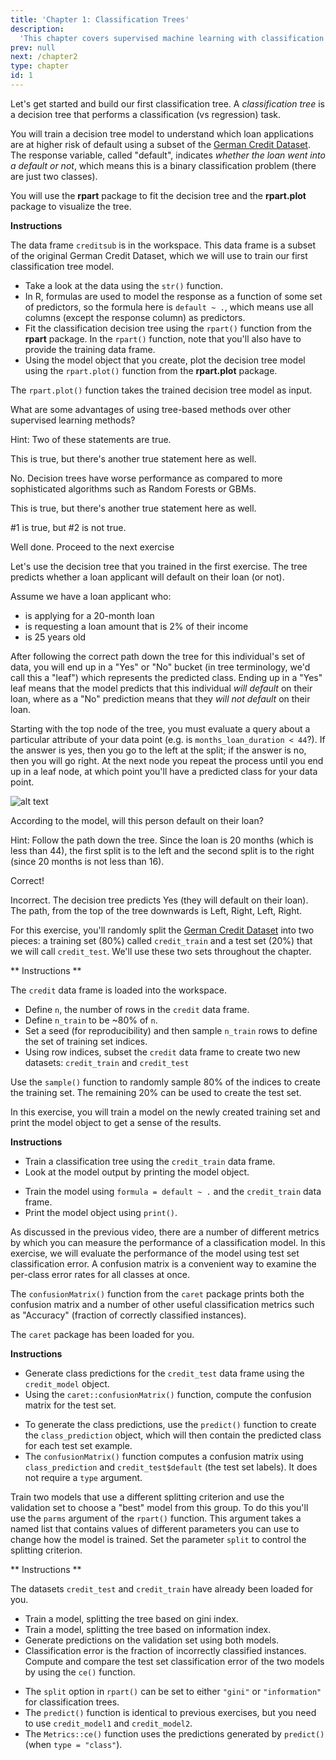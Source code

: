 ```yaml
---
title: 'Chapter 1: Classification Trees'
description:
  'This chapter covers supervised machine learning with classification trees.'
prev: null
next: /chapter2
type: chapter
id: 1
---
```


<exercise id="1" title="Welcome to the course!" type="slides">

<slides source="chapter1_01_introduction">
</slides>

</exercise>

<exercise id="2" title="Build a classification tree">

Let's get started and build our first classification tree. A _classification tree_ is a decision tree that performs a classification (vs regression) task.  

You will train a decision tree model to understand which loan applications are at higher risk of default using a subset of the [German Credit Dataset](https://archive.ics.uci.edu/ml/datasets/Statlog+%28German+Credit+Data%29). The response variable, called "default", indicates _whether the loan went into a default or not_, which means this is a binary classification problem (there are just two classes).

You will use the **rpart** package to fit the decision tree and the **rpart.plot** package to visualize the tree. 

**Instructions**

The data frame `creditsub` is in the workspace.  This data frame is a subset of the original German Credit Dataset, which we will use to train our first classification tree model.

- Take a look at the data using the `str()` function.
- In R, formulas are used to model the response as a function of some set of predictors, so the formula here is `default ~ .`, which means use all columns (except the response column) as predictors.
- Fit the classification decision tree using the `rpart()` function from the **rpart** package.  In the `rpart()` function, note that you'll also have to provide the training data frame.
- Using the model object that you create, plot the decision tree model using the `rpart.plot()` function from the **rpart.plot** package.

<codeblock id="01_02">

The `rpart.plot()` function takes the trained decision tree model as input.

</codeblock>

</exercise>

<exercise id="3" title="Introduction to classification trees" type="slides">

<slides source="chapter1_03">
</slides>

</exercise>

<exercise id="4" title="Advantages of tree-based methods">

What are some advantages of using tree-based methods over other supervised learning methods?

Hint: Two of these statements are true.

<choice>
<opt text="Model interpretability (easy to understand why a prediction is made).">

This is true, but there's another true statement here as well.

</opt>

<opt text="Model performance (trees have superior performance compared to other machine learning algorithms)." >

No. Decision trees have worse performance as compared to more sophisticated algorithms such as Random Forests or GBMs.

</opt>

<opt text="No pre-processing (e.g. normalization) of the data is required.">

This is true, but there's another true statement here as well.

</opt>

<opt text="1 and 2 are true.">

#1 is true, but #2 is not true.

</opt>

<opt text="1 and 3 are true." correct="true">

Well done. Proceed to the next exercise

</opt>
</choice>

</exercise>

<exercise id="5" title="Advantages of tree-based methods">

Let's use the decision tree that you trained in the first exercise. The tree predicts whether a loan applicant will default on their loan (or not).

Assume we have a loan applicant who:

- is applying for a 20-month loan
- is requesting a loan amount that is 2% of their income
- is 25 years old

After following the correct path down the tree for this individual's set of data, you will end up in a "Yes" or "No" bucket (in tree terminology, we'd call this a "leaf") which represents the predicted class. Ending up in a "Yes" leaf means that the model predicts that this individual *will default* on their loan, where as a "No" prediction means that they *will not default* on their loan. 

Starting with the top node of the tree, you must evaluate a query about a particular attribute of your data point (e.g. is `months_loan_duration < 44`?).  If the answer is yes, then you go to the left at the split; if the answer is no, then you will go right.  At the next node you repeat the process until you end up in a leaf node, at which point you'll have a predicted class for your data point.    

![alt text](http://s3.amazonaws.com/assets.datacamp.com/production/course_3022/datasets/prediction_with_a_classification_tree_yes_no2.png)

According to the model, will this person default on their loan?

Hint: Follow the path down the tree.  Since the loan is 20 months (which is less than 44), the first split is to the left and the second split is to the right (since 20 months is not less than 16).

<choice>
<opt text="Yes" >

Correct!

</opt>

<opt text="No" correct="true">

Incorrect. The decision tree predicts Yes (they will default on their loan).  The path, from the top of the tree downwards is Left, Right, Left, Right.

</opt>

</exercise>

<exercise id="6" title="Overview of the modeling process" type="slides">

<slides source="chapter1_06">
</slides>

</exercise>

<exercise id="7" title="Train/test split">

For this exercise, you'll randomly split the [German Credit Dataset](https://archive.ics.uci.edu/ml/datasets/Statlog+%28German+Credit+Data%29) into two pieces: a training set (80%) called `credit_train` and a test set (20%) that we will call `credit_test`. We'll use these two sets throughout the chapter.

** Instructions **

The `credit` data frame is loaded into the workspace.

- Define `n`, the number of rows in the `credit` data frame.
- Define `n_train` to be ~80% of `n`.
- Set a seed (for reproducibility) and then sample `n_train` rows to define the set of training set indices.
- Using row indices, subset the `credit` data frame to create two new datasets: `credit_train` and `credit_test`

<codeblock id="01_07">

Use the `sample()` function to randomly sample 80% of the indices to create the training set.
The remaining 20% can be used to create the test set. 

</codeblock>

</exercise>

<exercise id="8" title="Train a classification tree model">

In this exercise, you will train a model on the newly created training set and print the model object to get a sense of the results.

**Instructions**

- Train a classification tree using the `credit_train` data frame.
- Look at the model output by printing the model object.

<codeblock id="01_08">

- Train the model using `formula = default ~ .` and the `credit_train` data frame.  
- Print the model object using `print()`.

</codeblock>

</exercise>

<exercise id="9" title="Compute confusion matrix" type="slides">

<slides source="chapter1_09">
</slides>

</exercise>

<exercise id="10" title="Train a classification tree model">

As discussed in the previous video, there are a number of different metrics by which you can measure the performance of a classification model.  In this exercise, we will evaluate the performance of the model using test set classification error.  A confusion matrix is a convenient way to examine the per-class error rates for all classes at once.  

The `confusionMatrix()` function from the `caret` package prints both the confusion matrix and a number of other useful classification metrics such as "Accuracy" (fraction of correctly classified instances).

The `caret` package has been loaded for you.

**Instructions**

- Generate class predictions for the `credit_test` data frame using the `credit_model` object.
- Using the `caret::confusionMatrix()` function, compute the confusion matrix for the test set.

<codeblock id="01_10">

- To generate the class predictions, use the `predict()` function to create the `class_prediction` object, which will then contain the predicted class for each test set example.
- The `confusionMatrix()` function computes a confusion matrix using `class_prediction` and `credit_test$default` (the test set labels). It does not require a `type` argument.

</codeblock>

</exercise>

<exercise id="11" title="Splitting criterion in trees" type="slides">

<slides source="chapter1_11">
</slides>

</exercise>

<exercise id="12" title="Train a classification tree model">

Train two models that use a different splitting criterion and use the validation set to choose a "best" model from this group. To do this you'll use the `parms` argument of the `rpart()` function. This argument takes a named list that contains values of different parameters you can use to change how the model is trained. Set the parameter `split` to control the splitting criterion.

** Instructions **

The datasets `credit_test` and `credit_train` have already been loaded for you.

- Train a model, splitting the tree based on gini index.
- Train a model, splitting the tree based on information index.
- Generate predictions on the validation set using both models.
- Classification error is the fraction of incorrectly classified instances.  Compute and compare the test set classification error of the two models by using the `ce()` function.

<codeblock id="01_12">

- The `split` option in `rpart()` can be set to either `"gini"` or `"information"` for classification trees.
- The `predict()` function is identical to previous exercises, but you need to use `credit_model1` and `credit_model2`.
- The `Metrics::ce()` function uses the predictions generated by `predict()` (when `type = "class"`).

</codeblock>

</exercise>

